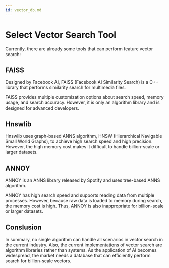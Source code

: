 ```yaml
---
id: vector_db.md
---
```


# Select Vector Search Tool

Currently, there are already some tools that can perform feature vector search:

## FAISS

Designed by Facebook AI, FAISS (Facebook AI Similarity Search) is a C++ library that performs similarity search for multimedia files.

FAISS provides multiple customization options about search speed, memory usage, and search accuracy. However, it is only an algorithm library and is designed for advanced developers.

## Hnswlib

Hnswlib uses graph-based ANNS algorithm, HNSW (Hierarchical Navigable Small World Graphs), to achieve high search speed and high precision. However, the high memory cost makes it difficult to handle billion-scale or larger datasets.

## ANNOY

ANNOY is an ANNS library released by Spotify and uses tree-based ANNS algorithm.

ANNOY has high search speed and supports reading data from multiple processes. However, because raw data is loaded to memory during search, the memory cost is high. Thus, ANNOY is also inappropriate for billion-scale or larger datasets.

## Conslusion

In summary, no single algorithm can handle all scenarios in vector search in the current industry. Also, the current implementations of vector search are algorithm libraries rather than systems. As the application of AI becomes widespread, the market needs a database that can efficiently perform search for billion-scale vectors.
